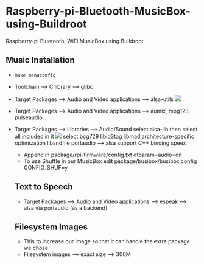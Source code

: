 # Raspberry-pi-Bluetooth-MusicBox-using-Buildroot
Raspberry-pi Bluetooth, WiFi MusicBox using Buildroot

## Music Installation
- `make menuconfig`  
- Toolchain --> C library --> glibc
- Target Packages --> Audio and Video applications --> alsa-utils 
 ![](https://github.com/hananabilabd/Raspberry-pi-Bluetooth-MusicBox-using-Buildroot/blob/master/Images/alsa-utils.png)
- Target Packages --> Audio and Video applications --> aumix, mpg123, pulseaudio.
- Target Packages --> Libraries --> Audio/Sound 
  select alsa-lib then select all included in it
  ![](https://github.com/hananabilabd/Raspberry-pi-Bluetooth-MusicBox-using-Buildroot/blob/master/Images/alsa-lib.png)
  select bcg729
  libid3tag
  libmad
  architecture-specific optimization
  libsndfile
  portaudio --> alsa support
  C++ binding
  speex
  - Append in package/rpi-firmware/config.txt
    dtparam=audio=on
  - To use Shuffle in our MusicBox edit package/busibox/busibox.config
    CONFIG_SHUF=y
    
  ## Text to Speech
  - Target Packages --> Audio and Video applications --> espeak --> alsa via portaudio (as a backend)
  ## Filesystem Images
  - This to increase our image so that it can handle the extra package we chose
  - Filesystem images --> exact size --> 300M 
